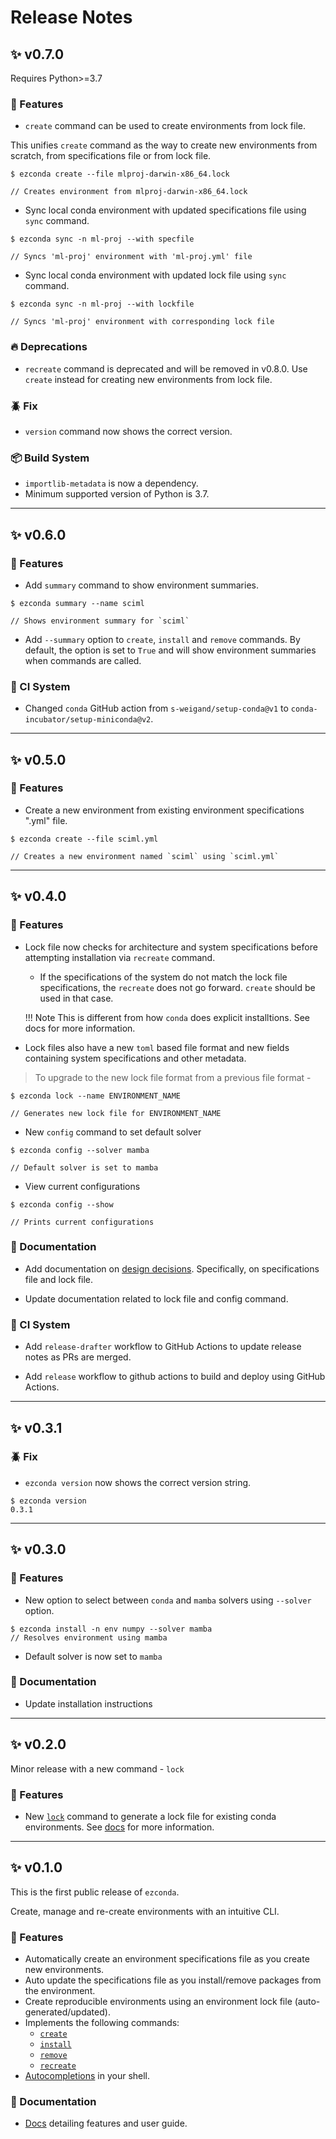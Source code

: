 # Release Notes


## :sparkles: **v0.7.0**

Requires Python>=3.7

### :rocket: Features

- `create` command can be used to create environments from lock file.

This unifies `create` command as the way to create new environments from scratch, from specifications file or from lock file.

<div class="termy">

```console
$ ezconda create --file mlproj-darwin-x86_64.lock

// Creates environment from mlproj-darwin-x86_64.lock
```
</div>

- Sync local conda environment with updated specifications file using `sync` command.

<div class="termy">

```console
$ ezconda sync -n ml-proj --with specfile

// Syncs 'ml-proj' environment with 'ml-proj.yml' file
```

</div>

- Sync local conda environment with updated lock file using `sync` command.

<div class="termy">

```console
$ ezconda sync -n ml-proj --with lockfile

// Syncs 'ml-proj' environment with corresponding lock file
```

</div>

### :fire: Deprecations

- `recreate` command is deprecated and will be removed in v0.8.0. Use `create` instead for creating new environments from lock file.

### :beetle: Fix

- `version` command now shows the correct version.

### :package: Build System

- `importlib-metadata` is now a dependency.
- Minimum supported version of Python is 3.7.

---

## :sparkles: **v0.6.0**

### :rocket: Features

- Add `summary` command to show environment summaries.

<div class="termy">

```console
$ ezconda summary --name sciml

// Shows environment summary for `sciml`
```
</div>

- Add `--summary` option to `create`, `install` and `remove` commands. By default, the option is set to `True` and will show environment summaries when commands are called.

### :construction_worker: CI System

- Changed `conda` GitHub action from `s-weigand/setup-conda@v1` to `conda-incubator/setup-miniconda@v2`.

---

## :sparkles: **v0.5.0**

### :rocket: Features

- Create a new environment from existing environment specifications ".yml" file.

<div class="termy">

```console
$ ezconda create --file sciml.yml

// Creates a new environment named `sciml` using `sciml.yml`
```
</div>

---

## :sparkles: **v0.4.0**

### :rocket: Features

- Lock file now checks for architecture and system specifications before attempting installation via `recreate` command.

    - If the specifications of the system do not match the lock file specifications, the `recreate` does not go forward. `create` should be used in that case.

    !!! Note
        This is different from how `conda` does explicit installtions. See docs for more information.
    
- Lock files also have a new `toml` based file format and new fields containing system specifications and other metadata.

> To upgrade to the new lock file format from a previous file format -

<div class="termy">

```console
$ ezconda lock --name ENVIRONMENT_NAME

// Generates new lock file for ENVIRONMENT_NAME
```
</div>

- New `config` command to set default solver

<div class="termy">

```console
$ ezconda config --solver mamba

// Default solver is set to mamba
```
</div>

- View current configurations


<div class="termy">

```console
$ ezconda config --show

// Prints current configurations
```
</div>


### :book: Documentation

- Add documentation on [design decisions](design_decisions/intro.md). Specifically, on specifications file and lock file.

- Update documentation related to lock file and config command.


### :construction_worker: CI System

- Add `release-drafter` workflow to GitHub Actions to update release notes as PRs are merged.

- Add `release` workflow to github actions to build and deploy using GitHub Actions.

---

## :sparkles: **v0.3.1**

### :beetle: Fix

- `ezconda version` now shows the correct version string.

<div class="termy">

```console
$ ezconda version
0.3.1
```

</div>

---

## :sparkles: **v0.3.0**

### :rocket: Features

- New option to select between `conda` and `mamba` solvers using `--solver` option.

<div class="termy">

```console
$ ezconda install -n env numpy --solver mamba
// Resolves environment using mamba
```

</div>

- Default solver is now set to `mamba`

### :book: Documentation

- Update installation instructions

---

## :sparkles: **v0.2.0**

Minor release with a new command - `lock`

### :rocket: Features

- New [`lock`](user_guide/lock_existing_env.md) command to generate a lock file for existing conda environments. See [docs](user_guide/lock_existing_env.md) for more information.

---

## :sparkles: **v0.1.0**

This is the first public release of `ezconda`.

Create, manage and re-create environments with an intuitive CLI.

### :rocket: Features

- Automatically create an environment specifications file as you create new environments.
- Auto update the specifications file as you install/remove packages from the environment.
- Create reproducible environments using an environment lock file (auto-generated/updated).
- Implements the following commands:
    - [`create`](user_guide/create_new_env.md)
    - [`install`](user_guide/install_packages.md)
    - [`remove`](user_guide/remove_packages.md)
    - [`recreate`]()
- [Autocompletions](user_guide/autocomplete.md) in your shell.

### :book: Documentation

- [Docs](https://ezconda.sarthakjariwala.com/) detailing features and user guide.
